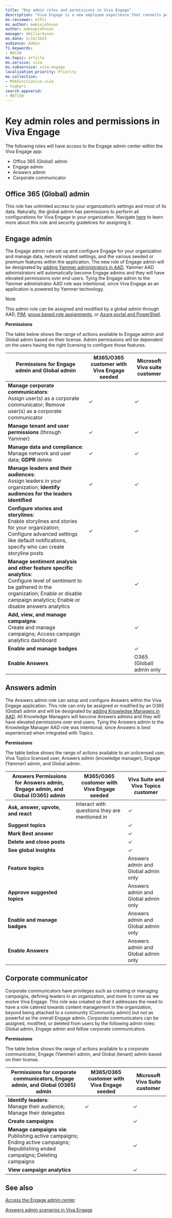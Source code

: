 ```yaml
---
title: "Key admin roles and permissions in Viva Engage"
description: "Viva Engage is a new employee experience that connects people across the company—wherever and whenever they work—so that everyone is included and engaged."
ms.reviewer: ethli
ms.author: mamiejohnson
author: mamiepjohnson
manager: dmillerdyson
ms.date: 2/15/2023
audience: Admin
f1.keywords:
- NOCSH
ms.topic: article
ms.service: viva
ms.subservice: viva-engage
localization_priority: Priority
ms.collection:  
- M365initiative-viva
- highpri
search.appverid:
- MET150
---
```


# Key admin roles and permissions in Viva Engage

The following roles will have access to the Engage admin center within the Viva Engage app:  

- Office 365 (Global) admin
- Engage admin  
- Answers admin  
- Corporate communicator

## Office 365 (Global) admin

This role has unlimited access to your organization’s settings and most of its data. Naturally, the global admin has permissions to perform all configurations for Viva Engage in your organization. Navigate [here](/microsoft-365/admin/add-users/about-admin-roles?view=o365-worldwide) to learn more about this role and security guidelines for assigning it.

## Engage admin  

The Engage admin can set up and configure Engage for your organization and manage data, network related settings, and the various seeded or premium features within the application. The new role of Engage admin will be designated by [adding Yammer administrators in AAD](https://techcommunity.microsoft.com/t5/yammer-blog/the-new-yammer-administrator-role-is-now-available-in-azure/ba-p/3592577). Yammer AAD administrators will automatically become Engage admins and they will have elevated permissions over end users. Tying the Engage admin to the Yammer administrator AAD role was intentional, since Viva Engage as an application is powered by Yammer technology.

>[!NOTE]
> This admin role can be assigned and modified by a global admin through AAD, [PIM](/azure/active-directory/privileged-identity-management/pim-configure), [group based role assignments](/azure/active-directory/roles/groups-concept), or [Azure portal and PowerShell](/azure/active-directory/roles/manage-roles-portal).

**Permissions**

The table below shows the range of actions available to Engage admin and Global admin based on their license. Admin permissions will be dependent on the users having the right licensing to configure those features.

|Permissions for Engage admin and Global admin |M365/O365 customer with Viva Engage seeded |Microsoft Viva suite customer|
|------------|-------|-------|
|**Manage corporate communicators**: <br> Assign user(s) as a corporate communicator; Remove user(s) as a corporate communicator  |✓ |✓ |
|**Manage tenant and user permissions** (through Yammer)|✓ |✓ |
|**Manage data and compliance**: <br> Manage network and user data; **GDPR** delete |✓ |✓ |
|**Manage leaders and their audiences**: <br> Assign leaders in your organization; **Identify audiences for the leaders identified** |✓ |✓ |
|**Configure stories and storylines**: <br> Enable storylines and stories for your organization; Configure advanced settings like default notifications, specify who can create storyline posts |✓ |✓ |
|**Manage sentiment analysis and other feature specific analytics**: <br> Configure level of sentiment to be gathered in the organization; Enable or disable campaign analytics; Enable or disable answers analytics|  |✓ |
|**Add, view, and manage campaigns**: <br> Create and manage campaigns; Access campaign analytics dashboard|  |✓ |
|**Enable and manage badges**|  |✓ |
|**Enable Answers**|  |O365 (Global) admin only |

## Answers admin  

The Answers admin role can setup and configure Answers within the Viva Engage application. This role can only be assigned or modified by an O365 (Global) admin and will be designated by [adding Knowledge Managers in AAD](/azure/active-directory/fundamentals/active-directory-users-assign-role-azure-portal?context=%2Fazure%2Factive-directory%2Froles%2Fcontext%2Fugr-context). All Knowledge Managers will become Answers admins and they will have elevated permissions over end users. Tying the Answers admin to the Knowledge Manager AAD role was intentional, since Answers is best experienced when integrated with Topics.  

**Permissions**

The table below shows the range of actions available to an unlicensed user, Viva Topics licensed user, Answers admin (knowledge manager), Engage (Yammer) admin, and Global admin.

|Answers Permissions for Answers admin, Engage admin, and Global (O365) admin |M365/O365 customer with Viva Engage seeded |Viva Suite and Viva Topics customer|
|----------------|---------|-------|
|**Ask, answer, upvote, and react**|Interact with questions they are mentioned in|✓|
|**Suggest topics**| |✓|
|**Mark Best answer**| |✓|
|**Delete and close posts**| |✓|
|**See global insights**| |✓|
|**Feature topics**| |Answers admin and Global admin only|
|**Approve suggested topics**| |Answers admin and Global admin only|
|**Enable and manage badges**| |Answers admin and Global admin only|
|**Enable Answers**| |Answers admin and Global admin only|

## Corporate communicator

Corporate communicators have privileges such as creating or managing campaigns, defining leaders in an organization, and more to come as we evolve Viva Engage. This role was created so that it addresses the need to have a role catered towards content management in the organization, beyond being attached to a community (Community admin) but not as powerful as the overall Engage admin. Corporate communicators can be assigned, modified, or deleted from users by the following admin roles: Global admin, Engage admin and fellow corporate communicators.

**Permissions**

The table below shows the range of actions available to a corporate communicator, Engage (Yammer) admin, and Global (tenant) admin based on their license.  

|Permissions for corporate communicators, Engage admin, and Global (O365) admin |M365/O365 customer with Viva Engage seeded |Microsoft Viva Suite customer|
|----------------|---------|-------|
|**Identify leaders**: <br> Manage their audience; Manage their delegates |✓|✓|
|**Create campaigns**| |✓|
|**Manage campaigns via**: <br> Publishing active campaigns; Ending active campaigns; Republishing ended campaigns; Deleting campaigns | |✓|
|**View campaign analytics**| |✓|

## See also

[Access the Engage admin center](/Viva/engage/eac-as-access-eac.md)

[Answers admin scenarios in Viva Engage](/Viva/engage/eac-answers-admin-scenarios.md)

